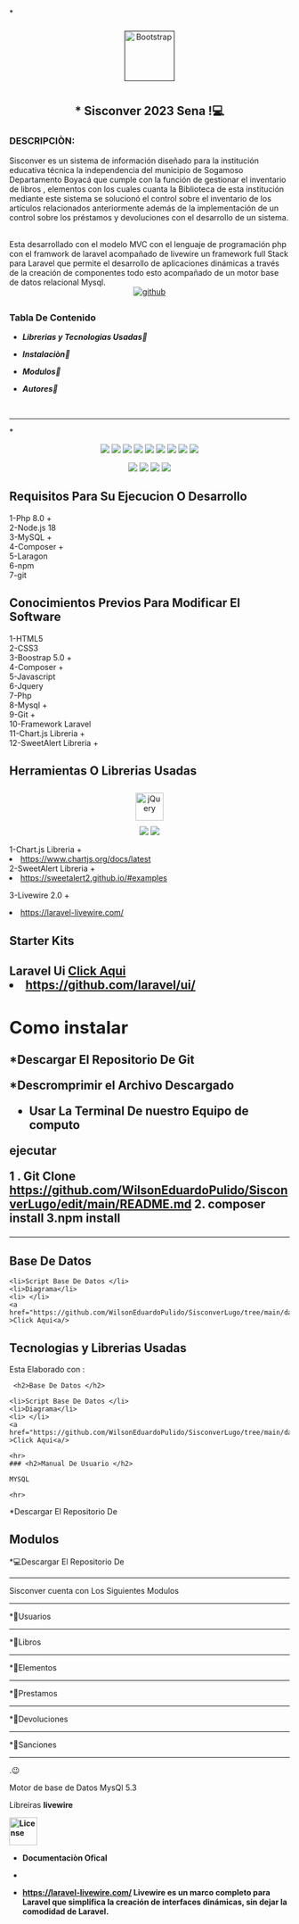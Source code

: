*<div align="center"> 
<a href="" target="_blank"><img style="margin: 10px" src="https://github.com/WilsonEduardoPulido/SisconverLugo/blob/main/public/img/lulogo_PLumita.svg" alt="Bootstrap" height="90" /></a></div>

## **<div align="center"> * Sisconver 2023 Sena !💻</div>**  
  



### DESCRIPCIÒN:


Sisconver es un sistema de información diseñado para la institución educativa técnica la independencia del municipio de Sogamoso Departamento  Boyacá que cumple con la función de gestionar el inventario de libros , elementos con los cuales cuanta la Biblioteca de esta institución mediante este sistema se solucionó el control sobre el  inventario de los artículos relacionados anteriormente además de la implementación de  un control sobre los préstamos y devoluciones con el desarrollo de un sistema.


<br>
Esta desarrollado con el modelo MVC con el lenguaje de programación php con el framwork de laravel acompañado de livewire un framework full Stack para Laravel que permite el desarrollo de aplicaciones dinámicas a través de la creación de componentes todo esto acompañado de un motor base de datos  relacional Mysql.

<div align="center">
<a href="https://github.com/https://github.com/WilsonEduardoPulido/SisconverLugo/edit/main/README.md" target="_blank">
<img src=https://img.shields.io/badge/github-%2324292e.svg?&style=for-the-badge&logo=github&logoColor=white alt=github style="margin-bottom: 5px;" />
</a>  
</div>  

### Tabla De Contenido   
-  ***Librerias y Tecnologias Usadas📌*** 
- ***Instalaciòn📌*** 
- ***Modulos📌*** 

-  ***Autores📌***  
  

<br/>  
<hr>


*<div align="center"> 
<img src="https://img.shields.io/badge/JavaScript-F7DF1E?style=for-the-badge&logo=javascript&logoColor=black" />
<img src="https://img.shields.io/badge/HTML5-E34F26?style=for-the-badge&logo=html5&logoColor=white" />
  <img src="https://img.shields.io/badge/CSS3-1572B6?style=for-the-badge&logo=css3&logoColor=white" />
  <img src="https://img.shields.io/badge/Sass-CC6699?style=for-the-badge&logo=sass&logoColor=white" />
  <img src="https://img.shields.io/badge/PHP-777BB4?style=for-the-badge&logo=php&logoColor=white" />
  <img src="https://img.shields.io/badge/Bootstrap-563D7C?style=for-the-badge&logo=bootstrap&logoColor=white" />
  <img src="https://img.shields.io/badge/jQuery-0769AD?style=for-the-badge&logo=jquery&logoColor=white" />
  <img src="https://img.shields.io/badge/Laravel-FF2D20?style=for-the-badge&logo=laravel&logoColor=white" />
   <img src="https://img.shields.io/badge/MySQL-00000F?style=for-the-badge&logo=mysql&logoColor=white" />
    

</div>



<div align="center"> 
<img src="https://img.shields.io/badge/Laragon-0E83CD?style=for-the-badge&logo=Laragon&logoColor=white "/>
<img src="https://img.shields.io/badge/npm-CB3837?style=for-the-badge&logo=npm&logoColor=white "/>
<img src="https://img.shields.io/badge/Vite-B73BFE?style=for-the-badge&logo=vite&logoColor=FFD62E "/>
  <img src="https://img.shields.io/badge/livewire-4e56a6?style=for-the-badge&logo=livewire&logoColor=white "/>
    

</div>
   





<h2>Requisitos  Para Su Ejecucion O Desarrollo</h2>

  
1-Php 8.0 + <br>
2-Node.js 18 <br>
3-MySQL +<br>
4-Composer +<br>
5-Laragon <br>
6-npm<br>
7-git <br>

<h2>Conocimientos Previos Para Modificar El Software</h2>
1-HTML5 <br>
2-CSS3 <br>
3-Boostrap 5.0 +<br>
4-Composer +<br>
5-Javascript<br>
6-Jquery <br>
7-Php <br>
8-Mysql  +<br>
9-Git +<br>
10-Framework Laravel <br>
11-Chart.js Libreria +<br>
12-SweetAlert Libreria +<br>


<h2>Herramientas O Librerias Usadas</h2>
<div align="center" >


<a href="https://sweetalert2.github.io/" target="_blank"><img style="margin: 10px" src="https://realrashid.github.io/sweet-alert/imgs/logo/logo.png" alt="jQuery" height="50" /></a>  
<img src="https://img.shields.io/badge/Chart.js-FF6384?style=for-the-badge&logo=chartdotjs&logoColor=white" />
  <img src="https://img.shields.io/badge/livewire-4e56a6?style=for-the-badge&logo=livewire&logoColor=white" />

</div>
1-Chart.js Libreria +<br>
 <li> <a href="https://www.chartjs.org/docs/latest" >https://www.chartjs.org/docs/latest<a/></li>
2-SweetAlert Libreria +<br>
   <li> <a href="https://sweetalert2.github.io/#examples" >https://sweetalert2.github.io/#examples<a/></li>
  
3-Livewire 2.0 +<br>
      <li> <a href="https://laravel-livewire.com/" >https://laravel-livewire.com/<a/></li>
<h2>Starter Kits<h2>
Laravel Ui 
  <a href="https://github.com/WilsonEduardoPulido/SisconverLugo/tree/main/database" >Click Aqui<a/>
  <li> <a href="https://github.com/laravel/ui" >https://github.com/laravel/ui/<a/></li>

<h2>Como instalar </h2>

*Descargar El Repositorio De  Git 

*Descromprimir el Archivo Descargado

* Usar La Terminal De nuestro Equipo de computo

ejecutar 

1 . Git Clone https://github.com/WilsonEduardoPulido/SisconverLugo/edit/main/README.md
2. composer install
3.npm install
<hr>
<h2>Base De Datos </h2>
    
    <li>Script Base De Datos </li>
    <li>Diagrama</li>
    <li> </li>
    <a href="https://github.com/WilsonEduardoPulido/SisconverLugo/tree/main/database" >Click Aqui<a/>

<h2>Tecnologias y Librerias Usadas</h2>
Esta Elaborado con :


     <h2>Base De Datos </h2>
    
    <li>Script Base De Datos </li>
    <li>Diagrama</li>
    <li> </li>
    <a href="https://github.com/WilsonEduardoPulido/SisconverLugo/tree/main/database" >Click Aqui<a/>
    
    <hr>
    ### <h2>Manual De Usuario </h2>
    
    MYSQL
    
    <hr>
<div align="center">  



 
</div>

</td><td valign="top" width="100%">
*Descargar El Repositorio De 









<h2>Modulos </h2>

*💻Descargar El Repositorio De 


<hr>
  
Sisconver cuenta con Los Siguientes Modulos 
  <hr>
*📌Usuarios
  <hr>
*📌Libros
  <hr>
*📌Elementos
  <hr>
*📌Prestamos
  <hr>
*📌Devoluciones
  <hr>
*📌Sanciones 
<hr>
.😉


Motor de base de Datos
MysQl 5.3

Libreiras 
<strong>livewire<strong>

<a href="https://laravel-livewire.com/"><img src="https://laravel-livewire.com/img/twitter.png" alt="License" width="50" heigth="50" ></a>

* Documentaciòn Ofical 
  <li>
    
  
* https://laravel-livewire.com/
Livewire es un marco completo para Laravel que simplifica la creación de interfaces dinámicas, sin dejar la comodidad de Laravel.



